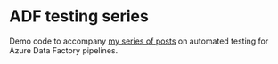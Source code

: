 # ADF testing series

Demo code to accompany [my series of posts](https://richardswinbank.net/adf/set_up_automated_testing_for_azure_data_factory) on automated testing for Azure Data Factory pipelines.
